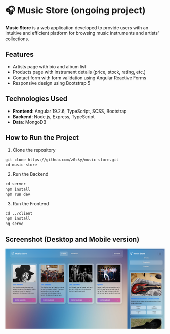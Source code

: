 # 🎧 Music Store (ongoing project)

**Music Store** is a web application developed to provide users with an intuitive and efficient platform for browsing music instruments and artists' collections.


## Features

- Artists page with bio and album list
- Products page with instrument details (price, stock, rating, etc.)
- Contact form with form validation using Angular Reactive Forms
- Responsive design using Bootstrap 5
  

## Technologies Used

- **Frontend**: Angular 19.2.6, TypeScript, SCSS, Bootstrap
- **Backend**: Node.js, Express, TypeScript
- **Data**: MongoDB


## How to Run the Project

 1. Clone the repository
```
git clone https://github.com/z0cky/music-store.git
cd music-store
```

 2. Run the Backend 
```
cd server
npm install
npm run dev
```

 3. Run the Frontend 
``` 
cd ../client
npm install
ng serve
```
## Screenshot (Desktop and Mobile version)
![](https://github.com/z0cky/Music-Store/blob/main/client/src/assets/ss.png)


